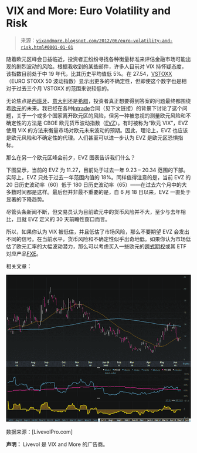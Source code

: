 <!--yml

类别：未分类

日期：2024-05-18 16:27:37

-->

# VIX and More: Euro Volatility and Risk

> 来源：[`vixandmore.blogspot.com/2012/06/euro-volatility-and-risk.html#0001-01-01`](http://vixandmore.blogspot.com/2012/06/euro-volatility-and-risk.html#0001-01-01)

随着欧元区峰会日益临近，投资者正纷纷寻找各种衡量标准来评估金融市场可能出现的剧烈波动的风险。根据我收到的某些邮件，许多人目前对 VIX 持怀疑态度，该指数目前处于中 19 年代，比其历史平均值低 5%。在 27.54，[VSTOXX](http://vixandmore.blogspot.com/search/label/VSTOXX)（EURO STOXX 50 波动指数）显示出更多的不确定性，但即使这个数字也是相对于过去三个月 VSTOXX 的范围来说较低的。

无论焦点是[西班牙](http://vixandmore.blogspot.com/search/label/Spain)、[意大利](http://vixandmore.blogspot.com/search/label/Italy)还是[希腊](http://vixandmore.blogspot.com/search/label/Greece)，投资者真正想要得到答案的问题最终都围绕着[欧元](http://vixandmore.blogspot.com/search/label/euro)的未来。我已经在各种[Intrade](http://vixandmore.blogspot.com/search/label/Intrade)合同（见下文链接）的背景下讨论了这个问题，关于一个或多个国家离开欧元区的风险，但另一种被忽视的测量欧元风险和不确定性的方法是 CBOE 欧元货币波动指数（[EVZ](http://vixandmore.blogspot.com/search/label/EVZ)）。有时被称为“欧元 VIX”，EVZ 使用 VIX 的方法来衡量市场对欧元未来波动的预期。因此，理论上，EVZ 也应该是欧元风险和不确定性的代理。人们甚至可以进一步认为 EVZ 是欧元区恐惧指标。

那么在另一个欧元区峰会前夕，EVZ 图表告诉我们什么？

下图显示，当前的 EVZ 为 11.27，目前处于过去一年 9.23 – 20.34 范围的下部。实际上，EVZ 只处于过去一年范围内值的 18%。同样值得注意的是，当前 EVZ 的 20 日历史波动率（60）低于 180 日历史波动率（65）——在过去六个月中的大多数时间都是这样。最后但并非最不重要的是，自 6 月 18 日以来，EVZ 一直处于显著的下降趋势。

尽管头条新闻不断，但交易员认为目前欧元中的货币风险并不大，至少与去年相比，且就 EVZ 定义的 30 天前瞻性窗口而言。

所以，如果你认为 VIX 被低估，并且低估了市场风险，那么不要期望 EVZ 会发出不同的信号。在当前水平，货币风险和不确定性似乎出奇地低。如果你认为市场低估了欧元汇率的大幅波动潜力，那么可以考虑买入一些欧元的[跨式期权](http://vixandmore.blogspot.com/search/label/straddle)或其 ETF 对应产品[FXE](http://vixandmore.blogspot.com/search/label/FXE)。

相关文章：

![image](img/a986913af43b770d86c172943739d7da.png)

数据来源：[LivevolPro.com]

**声明：** Livevol 是 VIX and More 的广告商。
